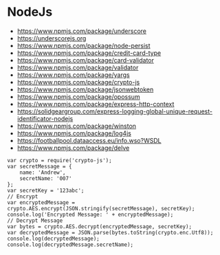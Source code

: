 # NodeJs
- https://www.npmjs.com/package/underscore
- https://underscorejs.org
- https://www.npmjs.com/package/node-persist
- https://www.npmjs.com/package/credit-card-type
- https://www.npmjs.com/package/card-validator
- https://www.npmjs.com/package/validator
- https://www.npmjs.com/package/yargs
- https://www.npmjs.com/package/crypto-js
- https://www.npmjs.com/package/jsonwebtoken
- https://www.npmjs.com/package/opossum
- https://www.npmjs.com/package/express-http-context
- https://solidgeargroup.com/express-logging-global-unique-request-identificator-nodejs
- https://www.npmjs.com/package/winston
- https://www.npmjs.com/package/log4js
- https://footballpool.dataaccess.eu/info.wso?WSDL
- https://www.npmjs.com/package/delve

```
var crypto = require('crypto-js');
var secretMessage = {
	name: 'Andrew',
	secretName: '007'
};
var secretKey = '123abc';
// Encrypt
var encryptedMessage = crypto.AES.encrypt(JSON.stringify(secretMessage), secretKey);
console.log('Encrypted Message: ' + encryptedMessage);
// Decrypt Message
var bytes = crypto.AES.decrypt(encryptedMessage, secretKey);
var decryptedMessage = JSON.parse(bytes.toString(crypto.enc.Utf8));
console.log(decryptedMessage);
console.log(decryptedMessage.secretName);
```
